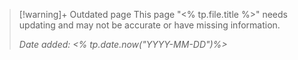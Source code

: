 >[!warning]+ Outdated page
> This page "<% tp.file.title %>" needs updating and may not be accurate or have missing information.
> 
> *Date added: <% tp.date.now("YYYY-MM-DD")%>*
